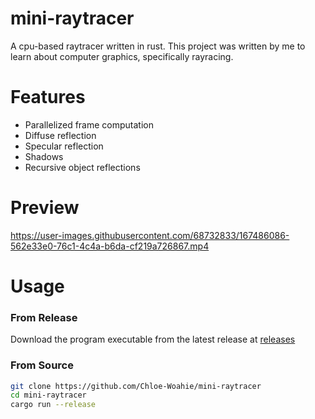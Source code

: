 # mini-raytracer
A cpu-based raytracer written in rust. This project was written by me to learn about computer graphics, specifically rayracing.

# Features
* Parallelized frame computation
* Diffuse reflection
* Specular reflection
* Shadows
* Recursive object reflections

# Preview 
https://user-images.githubusercontent.com/68732833/167486086-562e33e0-76c1-4c4a-b6da-cf219a726867.mp4

# Usage

### From Release
Download the program executable from the latest release at [releases](https://github.com/Chloe-Woahie/mini-raytracer/releases)

### From Source
```bash
git clone https://github.com/Chloe-Woahie/mini-raytracer
cd mini-raytracer
cargo run --release
```
